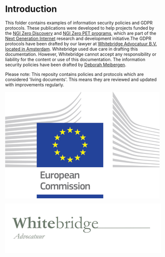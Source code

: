# Introduction

This folder contains examples of information security policies and GDPR protocols. These publications were developed to help projects funded by the [NGI Zero Discovery](https://nlnet.nl/discovery) and [NGI Zero PET programs](https://nlnet.nl/discovery), which are part of the [Next Generation Internet](https://www.ngi.eu/) research and development initiative.The GDPR protocols have been drafted by our lawyer at [Whitebridge Advocatuur B.V. located in Amsterdam](https://www.whitebridge.nl/). Whitebridge used due care in drafting this documentation. However, Whitebridge cannot accept any responsibility or liability for the content or use of this documentation. The information security policies have been drafted by [Deborah Meibergen](https://villastraylight.nl/).

Please note: This reposity contains policies and protocols which are considered 'living documents'. This means they are reviewed and updated with improvements regularly. 

![Supported by](https://github.com/radicallyopensecurity/publications/blob/main/graphics/logo_ce-en-rvb-hr-small.jpg)


![GDPR protocols drafted by](https://github.com/radicallyopensecurity/publications/blob/main/graphics/Whitebridge_advocatuur_logo_resized.jpg)
